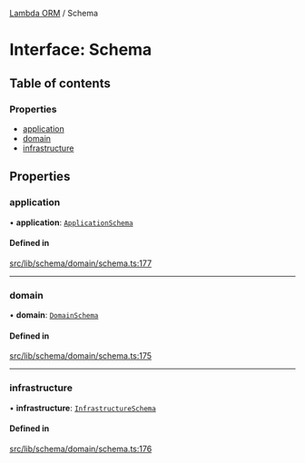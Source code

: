 [Lambda ORM](../README.md) / Schema

# Interface: Schema

## Table of contents

### Properties

- [application](Schema.md#application)
- [domain](Schema.md#domain)
- [infrastructure](Schema.md#infrastructure)

## Properties

### application

• **application**: [`ApplicationSchema`](ApplicationSchema.md)

#### Defined in

[src/lib/schema/domain/schema.ts:177](https://github.com/FlavioLionelRita/lambdaorm/blob/890273ad/src/lib/schema/domain/schema.ts#L177)

___

### domain

• **domain**: [`DomainSchema`](DomainSchema.md)

#### Defined in

[src/lib/schema/domain/schema.ts:175](https://github.com/FlavioLionelRita/lambdaorm/blob/890273ad/src/lib/schema/domain/schema.ts#L175)

___

### infrastructure

• **infrastructure**: [`InfrastructureSchema`](InfrastructureSchema.md)

#### Defined in

[src/lib/schema/domain/schema.ts:176](https://github.com/FlavioLionelRita/lambdaorm/blob/890273ad/src/lib/schema/domain/schema.ts#L176)
